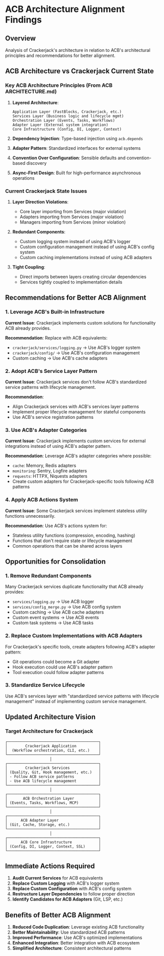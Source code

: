 # ACB Architecture Alignment Findings

## Overview

Analysis of Crackerjack's architecture in relation to ACB's architectural principles and recommendations for better alignment.

## ACB Architecture vs Crackerjack Current State

### Key ACB Architecture Principles (From ACB ARCHITECTURE.md)

1. **Layered Architecture**:
   ```
   Application Layer (FastBlocks, Crackerjack, etc.)
   Services Layer (Business logic and lifecycle mgmt)
   Orchestration Layer (Events, Tasks, Workflows)
   Adapter Layer (External system integration)
   Core Infrastructure (Config, DI, Logger, Context)
   ```

2. **Dependency Injection**: Type-based injection using `acb.depends`

3. **Adapter Pattern**: Standardized interfaces for external systems

4. **Convention Over Configuration**: Sensible defaults and convention-based discovery

5. **Async-First Design**: Built for high-performance asynchronous operations

### Current Crackerjack State Issues

1. **Layer Direction Violations**:
   - Core layer importing from Services (major violation)
   - Adapters importing from Services (major violation)
   - Managers importing from Services (minor violation)

2. **Redundant Components**:
   - Custom logging system instead of using ACB's logger
   - Custom configuration management instead of using ACB's config system
   - Custom caching implementations instead of using ACB adapters

3. **Tight Coupling**:
   - Direct imports between layers creating circular dependencies
   - Services tightly coupled to implementation details

## Recommendations for Better ACB Alignment

### 1. Leverage ACB's Built-in Infrastructure

**Current Issue**: Crackerjack implements custom solutions for functionality ACB already provides.

**Recommendation**: Replace with ACB equivalents:
- `crackerjack/services/logging.py` → Use ACB's logger system
- `crackerjack/config/` → Use ACB's configuration management
- Custom caching → Use ACB's cache adapters

### 2. Adopt ACB's Service Layer Pattern

**Current Issue**: Crackerjack services don't follow ACB's standardized service patterns with lifecycle management.

**Recommendation**: 
- Align Crackerjack services with ACB's services layer patterns
- Implement proper lifecycle management for stateful components
- Use ACB's service registration patterns

### 3. Use ACB's Adapter Categories

**Current Issue**: Crackerjack implements custom services for external integrations instead of using ACB's adapter pattern.

**Recommendation**: Leverage ACB's adapter categories where possible:
- `cache`: Memory, Redis adapters
- `monitoring`: Sentry, Logfire adapters  
- `requests`: HTTPX, Niquests adapters
- Create custom adapters for Crackerjack-specific tools following ACB patterns

### 4. Apply ACB Actions System

**Current Issue**: Some Crackerjack services implement stateless utility functions unnecessarily.

**Recommendation**: Use ACB's actions system for:
- Stateless utility functions (compression, encoding, hashing)
- Functions that don't require state or lifecycle management
- Common operations that can be shared across layers

## Opportunities for Consolidation

### 1. Remove Redundant Components

Many Crackerjack services duplicate functionality that ACB already provides:
- `services/logging.py` → Use ACB logger
- `services/config_merge.py` → Use ACB config system
- Custom caching → Use ACB cache adapters
- Custom event systems → Use ACB events
- Custom task systems → Use ACB tasks

### 2. Replace Custom Implementations with ACB Adapters

For Crackerjack's specific tools, create adapters following ACB's adapter pattern:
- Git operations could become a Git adapter
- Hook execution could use ACB's adapter pattern
- Tool execution could follow adapter patterns

### 3. Standardize Service Lifecycle

Use ACB's services layer with "standardized service patterns with lifecycle management" instead of implementing custom service management.

## Updated Architecture Vision

### Target Architecture for Crackerjack
```
┌─────────────────────────────────────────┐
│        Crackerjack Application          │
│  (Workflow orchestration, CLI, etc.)    │
└─────────────────────────────────────────┘
                    │
┌─────────────────────────────────────────┐
│        Crackerjack Services             │
│ (Quality, Git, Hook management, etc.)   │
│ - Follow ACB service patterns           │
│ - Use ACB lifecycle management          │
└─────────────────────────────────────────┘
                    │
┌─────────────────────────────────────────┐
│       ACB Orchestration Layer           │
│ (Events, Tasks, Workflows, MCP)         │
└─────────────────────────────────────────┘
                    │
┌─────────────────────────────────────────┐
│      ACB Adapter Layer                  │
│ (Git, Cache, Storage, etc.)             │
└─────────────────────────────────────────┘
                    │
┌─────────────────────────────────────────┐
│      ACB Core Infrastructure            │
│ (Config, DI, Logger, Context, SSL)      │
└─────────────────────────────────────────┘
```

## Immediate Actions Required

1. **Audit Current Services** for ACB equivalents
2. **Replace Custom Logging** with ACB's logger system
3. **Replace Custom Configuration** with ACB's config system  
4. **Restructure Layer Dependencies** to follow proper direction
5. **Identify Candidates for ACB Adapters** (Git, LSP, etc.)

## Benefits of Better ACB Alignment

1. **Reduced Code Duplication**: Leverage existing ACB functionality
2. **Better Maintainability**: Use standardized ACB patterns
3. **Improved Performance**: Use ACB's optimized implementations
4. **Enhanced Integration**: Better integration with ACB ecosystem
5. **Simplified Architecture**: Consistent architectural patterns